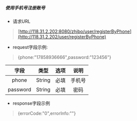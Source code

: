 ##### 使用手机号注册账号

* 请求URL

> [http://118.31.2.202:8080/zhibo/user/registerByPhone](http://118.31.2.202/user/registerByPhone)

* request字段示例:

> {phone:"17858936666",password:"123456"}

| 字段 | 类型 | 选项 | 说明 |
| :---: | :---: | :---: | :---: |
| phone | String | 必填 | 手机号 |
| password | String | 必填 | 密码 |

* response字段示例

> {errorCode:"0",errorInfo:""}



